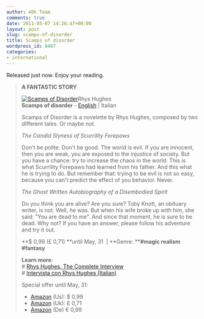 ```yaml
---
author: 40k Team
comments: true
date: 2011-05-07 14:26:47+00:00
layout: post
slug: scamps-of-disorder
title: Scamps of disorder
wordpress_id: 8487
categories:
- international
---
```


Released just now. Enjoy your reading.

> **A FANTASTIC STORY**
> 
> [![Scamps of Disorder ](http://www.40kbooks.com/wp-content/uploads/scamps-hughes_GB_ok_t.jpg)](http://www.40kbooks.com/?page_id=133&category=13&product_id=61)Rhys Hughes  
**Scamps of disorder** - [English](http://www.40kbooks.com/?page_id=133&category=13&product_id=61) | Italian
> 
> Scamps of Disorder is a novelette by Rhys Hughes, composed by two different tales. Or maybe not.
> 
> _The Candid Slyness of Scurrility Forepaws_
> 
> Don't be polite. Don't be good. The world is evil. If you are innocent, then you are weak, you are exposed to the injustice of society. But you have a chance: try to increase the chaos in the world. This is what Scurrility Forepaws had learned from his father. And this what he is trying to do. But remember that: trying to be evil is not so easy, because you can't predict the effect of you behavior. Never.
> 
> _The Ghost Written Autobiography of a Disembodied Spirit_
> 
> Do you think you are alive? Are you sure? Toby Knott, an obituary writer, is not. Well, he was. But when his wife broke up with him, she said: "You are dead to me". And since that moment, he is sure to be dead. Why not? If you have an answer, please follow his adventure and try it out.
> 
> **$ 0,99 (£ 0,71) **until May, 31  | **Genre: ****#magic realism #fantasy**
> 
> **Learn more**:  
# [Rhys Hughes. The Complete Interview  
](http://www.40kbooks.com/?p=3548)# [Intervista con Rhys Hughes (Italian)](http://www.booksblog.it/post/7190/il-disgregatore-astrale-di-rhys-hughes-intervista-allautore)
> 
> Special offer until May, 31:
> 
>   * [Amazon](http://www.amazon.com/Scamps-Disorder-Fantastic-Story-ebook/dp/B004ZG7D96/ref=cm_lmf_tit_7) (Us): $ 0,99
>   * [Amazon](https://www.amazon.co.uk/dp/B004ZG7D96) (Uk): £ 0,71
>   * [Amazon](https://www.amazon.de/dp/B004ZG7D96) (De) € 0,99
